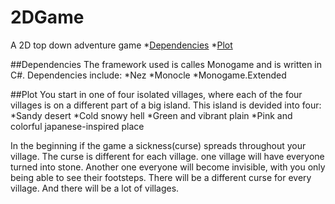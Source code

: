 # 2DGame

A 2D top down adventure game
 *[Dependencies](#Dependencies)
 *[Plot](#Plot)

##Dependencies
The framework used is calles Monogame and is written in C#.
Dependencies include:
  *Nez
  *Monocle
  *Monogame.Extended
 
 ##Plot
 You start in one of four isolated villages, where each of the four villages is on a different part of a big island. 
 This island is devided into four:
  *Sandy desert
  *Cold snowy hell
  *Green and vibrant plain
  *Pink and colorful japanese-inspired place

In the beginning if the game a sickness(curse) spreads throughout your village. The curse is different for each village. one village will have everyone turned into stone. Another one everyone will become invisible, with you only being able to see their footsteps. There will be a different curse for every village. And there will be a lot of villages.
